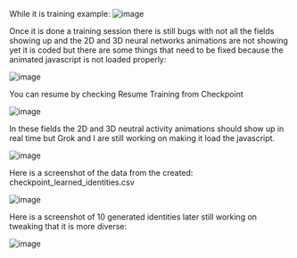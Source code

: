 While it is training example:
![image](https://github.com/user-attachments/assets/86c4ce90-85b3-4e38-9eca-1f67b2909860)

Once it is done a training session there is still bugs with not all the fields showing up and the 2D and 3D neural networks animations are not showing yet
it is coded but there are some things that need to be fixed because the animated javascript is not loaded properly:

![image](https://github.com/user-attachments/assets/e4560fe7-b10e-4143-a0c4-9f283f54a3e0)

You can resume by checking Resume Training from Checkpoint

![image](https://github.com/user-attachments/assets/9c3f5043-1abb-4fb2-8837-28873d95f819)

In these fields the 2D and 3D neutral activity animations should show up in real time but Grok and I are still working on making it load the javascript.

![image](https://github.com/user-attachments/assets/fb5d6f8e-410c-450b-a051-e447f5268628)

Here is a screenshot of the data from the created: checkpoint_learned_identities.csv

![image](https://github.com/user-attachments/assets/8423b523-afb5-4b93-ae78-01e507091a04)

Here is a screenshot of 10 generated identities later still working on tweaking that it is more diverse:

![image](https://github.com/user-attachments/assets/2ce857fc-784f-4826-88b0-83a880d525bd)
